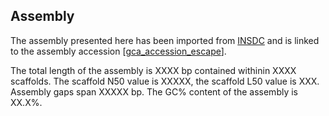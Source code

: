 **Assembly**
--------

The assembly presented here has been imported from [INSDC](http://www.insdc.org) and is linked to the assembly accession [[gca_accession_escape](http://www.ebi.ac.uk/ena/data/view/GCA_ACCESSION)].

The total length of the assembly is XXXX bp contained withinin XXXX scaffolds.
The scaffold N50 value is XXXXX, the scaffold L50 value is XXX.
Assembly gaps span XXXXX bp. The GC% content of the assembly is XX.X%.
